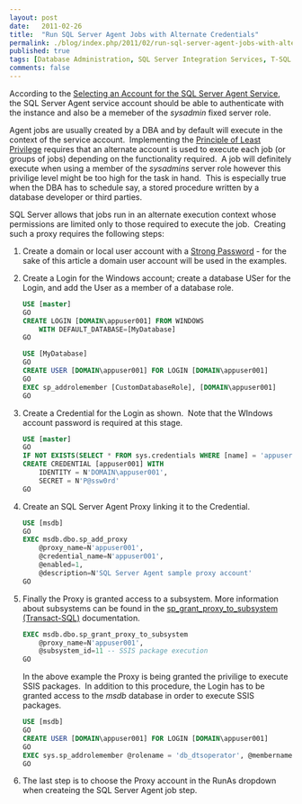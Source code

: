 ```yaml
---
layout: post
date:   2011-02-26
title:  "Run SQL Server Agent Jobs with Alternate Credentials"
permalink: ./blog/index.php/2011/02/run-sql-server-agent-jobs-with-alternate-credentials/
published: true
tags: [Database Administration, SQL Server Integration Services, T-SQL Programming, SQL Server Agent, SSIS, SQL Server 2005, Security]
comments: false
---
```

According to the [Selecting an Account for the SQL Server Agent Service](http://msdn.microsoft.com/en-us/library/ms191543.aspx), the SQL Server Agent service account should be able to authenticate with the instance and also be a memeber of the _sysadmin_ fixed server role.

Agent jobs are usually created by a DBA and by default will execute in the context of the service account.  Implementing the [Principle of Least Privilege](http://en.wikipedia.org/wiki/Principle_of_least_privilege) requires that an alternate account is used to execute each job (or groups of jobs) depending on the functionality required.  A job will definitely execute when using a member of the _sysadmins_ server role however this privilige level might be too high for the task in hand.  This is especially true when the DBA has to schedule say, a stored procedure written by a database developer or third parties.

SQL Server allows that jobs run in an alternate execution context whose permissions are limited only to those required to execute the job.  Creating such a proxy requires the following steps:

1. Create a domain or local user account with a [Strong Password](http://msdn.microsoft.com/en-us/library/ms161962.aspx) - for the sake of this article a domain user account will be used in the examples.

2. Create a Login for the Windows account; create a database USer for the Login, and add the User as a member of a database role.

    ``` sql
    USE [master]
    GO
    CREATE LOGIN [DOMAIN\appuser001] FROM WINDOWS
        WITH DEFAULT_DATABASE=[MyDatabase]
    GO

    USE [MyDatabase]
    GO
    CREATE USER [DOMAIN\appuser001] FOR LOGIN [DOMAIN\appuser001]
    GO
    EXEC sp_addrolemember [CustomDatabaseRole], [DOMAIN\appuser001]
    GO
    ```

3. Create a Credential for the Login as shown.  Note that the WIndows account password is required at this stage.

    ``` sql
    USE [master]
    GO
    IF NOT EXISTS(SELECT * FROM sys.credentials WHERE [name] = 'appuser001')
    CREATE CREDENTIAL [appuser001] WITH
        IDENTITY = N'DOMAIN\appuser001',
        SECRET = N'P@ssw0rd'
    GO
    ```

4. Create an SQL Server Agent Proxy linking it to the Credential.

    ``` sql
    USE [msdb]
    GO
    EXEC msdb.dbo.sp_add_proxy
        @proxy_name=N'appuser001',
        @credential_name=N'appuser001',
        @enabled=1,
        @description=N'SQL Server Agent sample proxy account'
    GO
    ```

5. Finally the Proxy is granted access to a subsystem. More information about subsystems can be found in the [sp_grant_proxy_to_subsystem (Transact-SQL)](http://msdn.microsoft.com/en-us/library/ms186760.aspx) documentation.

    ``` sql
    EXEC msdb.dbo.sp_grant_proxy_to_subsystem
        @proxy_name=N'appuser001',
        @subsystem_id=11 -- SSIS package execution
    GO
    ```

    In the above example the Proxy is being granted the privilige to execute SSIS packages.  In addition to this procedure, the Login has to be granted access to the _msdb_ database in order to execute SSIS packages.

    ``` sql
    USE [msdb]
    GO
    CREATE USER [DOMAIN\appuser001] FOR LOGIN [DOMAIN\appuser001]
    GO
    EXEC sys.sp_addrolemember @rolename = 'db_dtsoperator', @membername = [DOMAIN\appuser001];
    GO
    ```

6. The last step is to choose the Proxy account in the RunAs dropdown when createing the SQL Server Agent job step.

